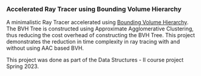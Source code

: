 ### Accelerated Ray Tracer using Bounding Volume Hierarchy

A minimalistic Ray Tracer accelerated using [Bounding Volume Hierarchy](http://graphics.cs.cmu.edu/projects/aac/aac_build.pdf). The BVH Tree is constructed using Approximate Agglomerative Clustering, thus reducing the cost overhead of constructing the BVH Tree. This project demonstrates the reduction in time complexity in ray tracing with and without using AAC based BVH.

This project was done as part of the Data Structures - II course project Spring 2023.




